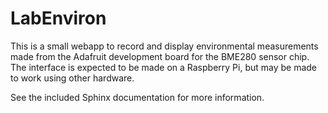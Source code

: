 LabEnviron
======================================
This is a small webapp to record and display environmental measurements made
from the Adafruit development board for the BME280 sensor chip.  The interface
is expected to be made on a Raspberry Pi, but may be made to work using other
hardware.

See the included Sphinx documentation for more information.
